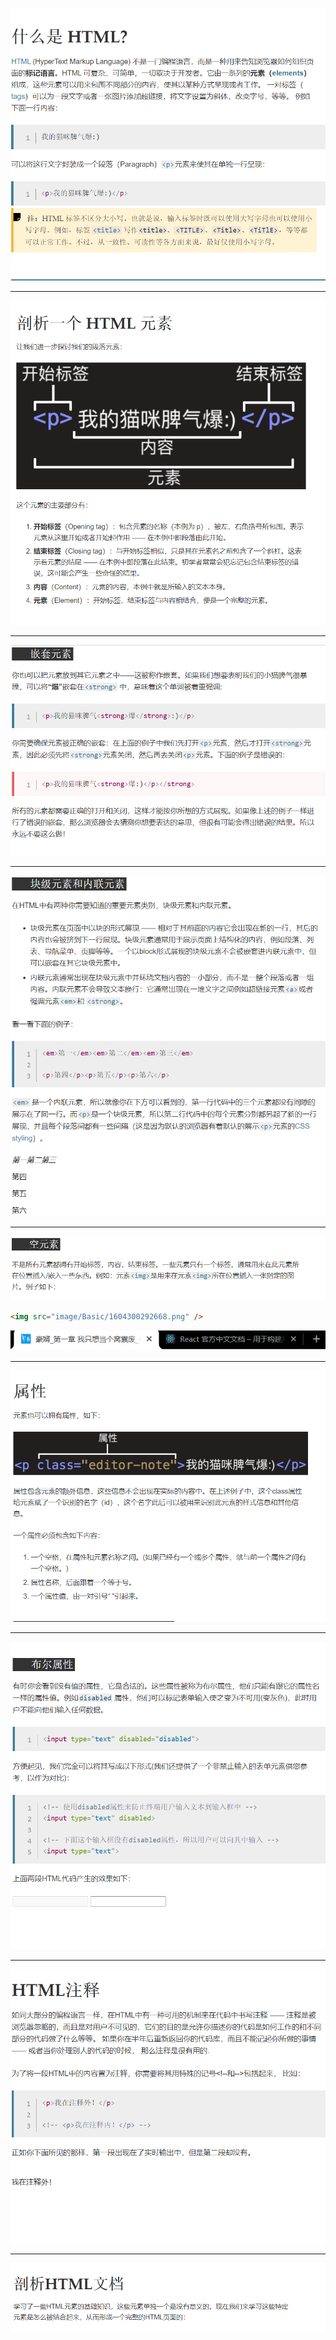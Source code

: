 ![](image/1/1604667729356.png)

---

![](image/1/1604667781456.png)

---

![](image/1/1604667834462.png)

---

![](image/1/1604667867228.png)

---

![](image/1/1604668134881.png)

```html
<img src="image/Basic/1604300292668.png" />
```

<img src="image/Basic/1604300292668.png">

---

![](image/1/1604668412794.png)

---

![](image/1/1604668478547.png)

---

![](image/1/1604669089100.png)

---

![](image/1/1604669111148.png)